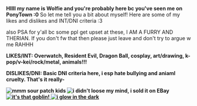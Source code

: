 <b>HIIII my name is Wolfie and you're probably here bc you've seen me on PonyTown :0</b>
<space> So let me tell you a bit about myself! Here are some of my likes and dislikes and INT/DNI criteria :3

also PSA for y'all bc some ppl get upset at these, I AM A FURRY AND THERIAN. If you don't fw that then please just leave and don't try to argue w me RAHHH

<b>LIKES/INT: Overwatch, Resident Evil, Dragon Ball, cosplay, art/drawing, k-pop/v-kei/rock/metal, animals!!!</b>

<b>DISLIKES/DNI: Basic DNI criteria here, i esp hate bullying and aniaml cruelty. That's it really-<b>







<img src="https://gifcity.carrd.co/assets/images/gallery50/331039be.png?v=dc8076d6" alt="mmm sour patch kids"> <img src="https://gifcity.carrd.co/assets/images/gallery131/0369c4e4.jpg?v=dc8076d6" alt="i didn't loose my mind, i sold it on EBay">
<ins>
<img src="https://gifcity.carrd.co/assets/images/gallery18/3c5008c4.gif?v=dc8076d6" alt="it's that goblin!"> <img src="https://gifcity.carrd.co/assets/images/gallery18/cb0f5b2c.gif?v=dc8076d6" alt="i glow in the dark">
